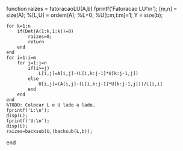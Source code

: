 function raizes = fatoracaoLU(A,b)
	fprintf('Fatoracao LU:\n');
	[m,n] = size(A);
	%[L,U] = ordem(A);
	%L=0;
	%U[t:m,t:m]=1;
	Y = size(b);

	for k=1:n
		if(Det(A(1:k,1:k))=0)
			raizes=0;
			return
		end
	end
	for i=1:i=m
		for j=1:j=n
			if(i>=j)
				L[i,j]=A[i,j]-(L[i,k:j-1]*U[k:j-1,j])
			else
				U[i,j]=(A[i,j]-(L[i,k:j-1]*U[k:j-1,j]))/L[i,i]
			end
		end
	end
	%TODO: Colocar L e U lado a lado.
	fprintf('L:\n');
	disp(L);
	fprintf('U:\n');
	disp(U);
	raizes=backsub(U,(backsub(L,b));
end